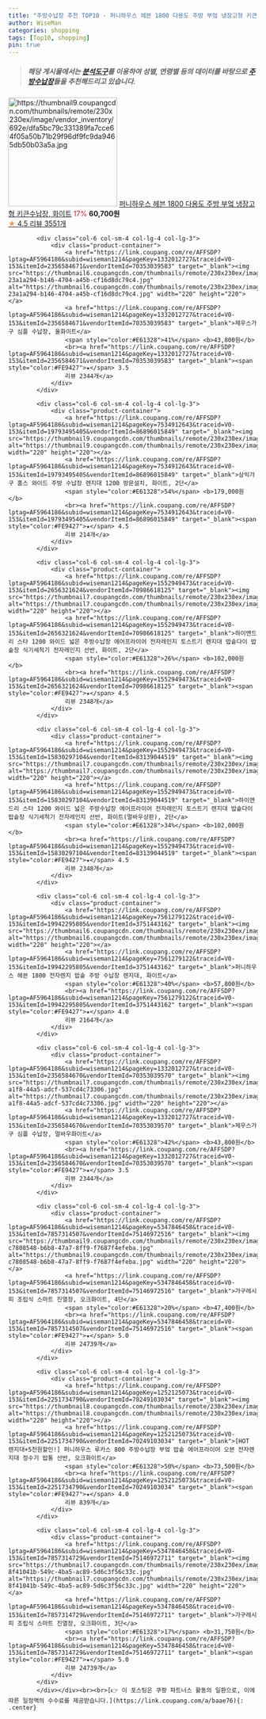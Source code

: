 ```yaml
---
title: "주방수납장 추천 TOP10 - 퍼니하우스 헤븐 1800 다용도 주방 부엌 냉장고형 키큰수납장, 화이트"
author: WiseMan
categories: shopping
tags: [Top10, shopping]
pin: true
---
```


> ##### 해당 게시물에서는 [**분석도구**](https://itemscout.io/)를 이용하여 **성별**, **연령별** 등의 데이터를 바탕으로 [**주방수납장**](https://link.coupang.com/a/baae76)들을 추천해드리고 있습니다.
<div class="container"><div class="row">
            <div class="col-6 col-sm-4 col-lg-4 col-lg-3">
                <div class="product-container">
                    <a href="https://link.coupang.com/re/AFFSDP?lptag=AF5964186&subid=wiseman1214&pageKey=99634426&traceid=V0-153&itemId=20089795181&vendorItemId=3751467785" target="_blank"><img src="https://thumbnail9.coupangcdn.com/thumbnails/remote/230x230ex/image/vendor_inventory/692e/dfa5bc79c331389fa7cce64f05a50b71b29f96df9fc9da9465db50b03a5a.jpg" alt="https://thumbnail9.coupangcdn.com/thumbnails/remote/230x230ex/image/vendor_inventory/692e/dfa5bc79c331389fa7cce64f05a50b71b29f96df9fc9da9465db50b03a5a.jpg" width="220" height="220"></a>
                    <a href="https://link.coupang.com/re/AFFSDP?lptag=AF5964186&subid=wiseman1214&pageKey=99634426&traceid=V0-153&itemId=20089795181&vendorItemId=3751467785" target="_blank">퍼니하우스 헤븐 1800 다용도 주방 부엌 냉장고형 키큰수납장, 화이트</a>
                    <span style="color:#E61328">17%</span> <b>60,700원</b>
                    <br><a href="https://link.coupang.com/re/AFFSDP?lptag=AF5964186&subid=wiseman1214&pageKey=99634426&traceid=V0-153&itemId=20089795181&vendorItemId=3751467785" target="_blank"><span style="color:#FE9427">★</span> 4.5
                    리뷰 3551개</a>
                </div>
            </div>
            
            <div class="col-6 col-sm-4 col-lg-4 col-lg-3">
                <div class="product-container">
                    <a href="https://link.coupang.com/re/AFFSDP?lptag=AF5964186&subid=wiseman1214&pageKey=1332012727&traceid=V0-153&itemId=2356584671&vendorItemId=70353039583" target="_blank"><img src="https://thumbnail6.coupangcdn.com/thumbnails/remote/230x230ex/image/retail/images/3749919010094291-23a1a294-b146-4704-a45b-cf16d8dc79c4.jpg" alt="https://thumbnail6.coupangcdn.com/thumbnails/remote/230x230ex/image/retail/images/3749919010094291-23a1a294-b146-4704-a45b-cf16d8dc79c4.jpg" width="220" height="220"></a>
                    <a href="https://link.coupang.com/re/AFFSDP?lptag=AF5964186&subid=wiseman1214&pageKey=1332012727&traceid=V0-153&itemId=2356584671&vendorItemId=70353039583" target="_blank">제우스가구 심플 수납장, 올화이트</a>
                    <span style="color:#E61328">41%</span> <b>43,800원</b>
                    <br><a href="https://link.coupang.com/re/AFFSDP?lptag=AF5964186&subid=wiseman1214&pageKey=1332012727&traceid=V0-153&itemId=2356584671&vendorItemId=70353039583" target="_blank"><span style="color:#FE9427">★</span> 3.5
                    리뷰 2344개</a>
                </div>
            </div>
            
            <div class="col-6 col-sm-4 col-lg-4 col-lg-3">
                <div class="product-container">
                    <a href="https://link.coupang.com/re/AFFSDP?lptag=AF5964186&subid=wiseman1214&pageKey=7534912643&traceid=V0-153&itemId=19793495405&vendorItemId=86896015849" target="_blank"><img src="https://thumbnail9.coupangcdn.com/thumbnails/remote/230x230ex/image/rs_quotation_api/tybffxym/52d7e928ceb3471eb2cee0e79e51f4cc.jpg" alt="https://thumbnail9.coupangcdn.com/thumbnails/remote/230x230ex/image/rs_quotation_api/tybffxym/52d7e928ceb3471eb2cee0e79e51f4cc.jpg" width="220" height="220"></a>
                    <a href="https://link.coupang.com/re/AFFSDP?lptag=AF5964186&subid=wiseman1214&pageKey=7534912643&traceid=V0-153&itemId=19793495405&vendorItemId=86896015849" target="_blank">삼익가구 홈스 와이드 주방 수납장 렌지대 1200 방문설치, 화이트, 2단</a>
                    <span style="color:#E61328">54%</span> <b>179,000원</b>
                    <br><a href="https://link.coupang.com/re/AFFSDP?lptag=AF5964186&subid=wiseman1214&pageKey=7534912643&traceid=V0-153&itemId=19793495405&vendorItemId=86896015849" target="_blank"><span style="color:#FE9427">★</span> 4.5
                    리뷰 214개</a>
                </div>
            </div>
            
            <div class="col-6 col-sm-4 col-lg-4 col-lg-3">
                <div class="product-container">
                    <a href="https://link.coupang.com/re/AFFSDP?lptag=AF5964186&subid=wiseman1214&pageKey=1552949473&traceid=V0-153&itemId=2656321624&vendorItemId=70986618125" target="_blank"><img src="https://thumbnail7.coupangcdn.com/thumbnails/remote/230x230ex/image/vendor_inventory/4e17/5aceabe6fc86bb2963ecf7d43cceed15a9e623e5ffa0b562c50fde41c436.jpg" alt="https://thumbnail7.coupangcdn.com/thumbnails/remote/230x230ex/image/vendor_inventory/4e17/5aceabe6fc86bb2963ecf7d43cceed15a9e623e5ffa0b562c50fde41c436.jpg" width="220" height="220"></a>
                    <a href="https://link.coupang.com/re/AFFSDP?lptag=AF5964186&subid=wiseman1214&pageKey=1552949473&traceid=V0-153&itemId=2656321624&vendorItemId=70986618125" target="_blank">하이앤드리 스타 1200 와이드 넓은 주방수납장 에어프라이어 전자레인지 토스트기 렌지대 밥솥다이 밥솥장 식기세척기 전자레인지 선반, 화이트, 2단</a>
                    <span style="color:#E61328">26%</span> <b>102,000원</b>
                    <br><a href="https://link.coupang.com/re/AFFSDP?lptag=AF5964186&subid=wiseman1214&pageKey=1552949473&traceid=V0-153&itemId=2656321624&vendorItemId=70986618125" target="_blank"><span style="color:#FE9427">★</span> 4.5
                    리뷰 2348개</a>
                </div>
            </div>
            
            <div class="col-6 col-sm-4 col-lg-4 col-lg-3">
                <div class="product-container">
                    <a href="https://link.coupang.com/re/AFFSDP?lptag=AF5964186&subid=wiseman1214&pageKey=1552949473&traceid=V0-153&itemId=15830297104&vendorItemId=83139044519" target="_blank"><img src="https://thumbnail7.coupangcdn.com/thumbnails/remote/230x230ex/image/vendor_inventory/6072/80952f07e713ff759634df5646bd9d579a291e5139a97e7f0dc0e8f3afe0.jpg" alt="https://thumbnail7.coupangcdn.com/thumbnails/remote/230x230ex/image/vendor_inventory/6072/80952f07e713ff759634df5646bd9d579a291e5139a97e7f0dc0e8f3afe0.jpg" width="220" height="220"></a>
                    <a href="https://link.coupang.com/re/AFFSDP?lptag=AF5964186&subid=wiseman1214&pageKey=1552949473&traceid=V0-153&itemId=15830297104&vendorItemId=83139044519" target="_blank">하이앤드리 스타 1200 와이드 넓은 주방수납장 에어프라이어 전자레인지 토스트기 렌지대 밥솥다이 밥솥장 식기세척기 전자레인지 선반, 화이트(멀바우상판), 2단</a>
                    <span style="color:#E61328">34%</span> <b>102,000원</b>
                    <br><a href="https://link.coupang.com/re/AFFSDP?lptag=AF5964186&subid=wiseman1214&pageKey=1552949473&traceid=V0-153&itemId=15830297104&vendorItemId=83139044519" target="_blank"><span style="color:#FE9427">★</span> 4.5
                    리뷰 2348개</a>
                </div>
            </div>
            
            <div class="col-6 col-sm-4 col-lg-4 col-lg-3">
                <div class="product-container">
                    <a href="https://link.coupang.com/re/AFFSDP?lptag=AF5964186&subid=wiseman1214&pageKey=7561279122&traceid=V0-153&itemId=19942295805&vendorItemId=3751443162" target="_blank"><img src="https://thumbnail6.coupangcdn.com/thumbnails/remote/230x230ex/image/vendor_inventory/23bd/f0b18916ec98dec2aa7285e2fabbdd761a1fc324b0542a05b5cfc1b6d2c3.jpg" alt="https://thumbnail6.coupangcdn.com/thumbnails/remote/230x230ex/image/vendor_inventory/23bd/f0b18916ec98dec2aa7285e2fabbdd761a1fc324b0542a05b5cfc1b6d2c3.jpg" width="220" height="220"></a>
                    <a href="https://link.coupang.com/re/AFFSDP?lptag=AF5964186&subid=wiseman1214&pageKey=7561279122&traceid=V0-153&itemId=19942295805&vendorItemId=3751443162" target="_blank">퍼니하우스 헤븐 1800 전자렌지 밥솥 주방 수납장 렌지대, 화이트</a>
                    <span style="color:#E61328">40%</span> <b>57,800원</b>
                    <br><a href="https://link.coupang.com/re/AFFSDP?lptag=AF5964186&subid=wiseman1214&pageKey=7561279122&traceid=V0-153&itemId=19942295805&vendorItemId=3751443162" target="_blank"><span style="color:#FE9427">★</span> 4.0
                    리뷰 2164개</a>
                </div>
            </div>
            
            <div class="col-6 col-sm-4 col-lg-4 col-lg-3">
                <div class="product-container">
                    <a href="https://link.coupang.com/re/AFFSDP?lptag=AF5964186&subid=wiseman1214&pageKey=1332012727&traceid=V0-153&itemId=2356584670&vendorItemId=70353039570" target="_blank"><img src="https://thumbnail7.coupangcdn.com/thumbnails/remote/230x230ex/image/retail/images/2020/03/06/20/3/ecfd5db1-a1f8-44a5-adcf-537cd4c73306.jpg" alt="https://thumbnail7.coupangcdn.com/thumbnails/remote/230x230ex/image/retail/images/2020/03/06/20/3/ecfd5db1-a1f8-44a5-adcf-537cd4c73306.jpg" width="220" height="220"></a>
                    <a href="https://link.coupang.com/re/AFFSDP?lptag=AF5964186&subid=wiseman1214&pageKey=1332012727&traceid=V0-153&itemId=2356584670&vendorItemId=70353039570" target="_blank">제우스가구 심플 수납장, 멀바우화이트</a>
                    <span style="color:#E61328">42%</span> <b>43,800원</b>
                    <br><a href="https://link.coupang.com/re/AFFSDP?lptag=AF5964186&subid=wiseman1214&pageKey=1332012727&traceid=V0-153&itemId=2356584670&vendorItemId=70353039570" target="_blank"><span style="color:#FE9427">★</span> 3.5
                    리뷰 2344개</a>
                </div>
            </div>
            
            <div class="col-6 col-sm-4 col-lg-4 col-lg-3">
                <div class="product-container">
                    <a href="https://link.coupang.com/re/AFFSDP?lptag=AF5964186&subid=wiseman1214&pageKey=5347846458&traceid=V0-153&itemId=7857314507&vendorItemId=75146972516" target="_blank"><img src="https://thumbnail9.coupangcdn.com/thumbnails/remote/230x230ex/image/retail/images/2970580056187731-c7808548-b6b8-47a7-8ff9-f7687f4efeba.jpg" alt="https://thumbnail9.coupangcdn.com/thumbnails/remote/230x230ex/image/retail/images/2970580056187731-c7808548-b6b8-47a7-8ff9-f7687f4efeba.jpg" width="220" height="220"></a>
                    <a href="https://link.coupang.com/re/AFFSDP?lptag=AF5964186&subid=wiseman1214&pageKey=5347846458&traceid=V0-153&itemId=7857314507&vendorItemId=75146972516" target="_blank">가구레시피 조립식 스마트 진열장, 오크화이트, 4단</a>
                    <span style="color:#E61328">20%</span> <b>47,400원</b>
                    <br><a href="https://link.coupang.com/re/AFFSDP?lptag=AF5964186&subid=wiseman1214&pageKey=5347846458&traceid=V0-153&itemId=7857314507&vendorItemId=75146972516" target="_blank"><span style="color:#FE9427">★</span> 5.0
                    리뷰 24739개</a>
                </div>
            </div>
            
            <div class="col-6 col-sm-4 col-lg-4 col-lg-3">
                <div class="product-container">
                    <a href="https://link.coupang.com/re/AFFSDP?lptag=AF5964186&subid=wiseman1214&pageKey=1252125073&traceid=V0-153&itemId=2251734790&vendorItemId=70249103034" target="_blank"><img src="https://thumbnail8.coupangcdn.com/thumbnails/remote/230x230ex/image/vendor_inventory/bebb/b9af48207731e78d73e0c421877575f5ddae2d2fba05d4c74979cf5aff06.jpg" alt="https://thumbnail8.coupangcdn.com/thumbnails/remote/230x230ex/image/vendor_inventory/bebb/b9af48207731e78d73e0c421877575f5ddae2d2fba05d4c74979cf5aff06.jpg" width="220" height="220"></a>
                    <a href="https://link.coupang.com/re/AFFSDP?lptag=AF5964186&subid=wiseman1214&pageKey=1252125073&traceid=V0-153&itemId=2251734790&vendorItemId=70249103034" target="_blank">[HOT 렌지대+5천원할인!] 퍼니하우스 루카스 800 주방수납장 부엌 밥솥 에어프라이어 오븐 전자렌지대 정수기 밥통 선반, 오크화이트</a>
                    <span style="color:#E61328">50%</span> <b>73,500원</b>
                    <br><a href="https://link.coupang.com/re/AFFSDP?lptag=AF5964186&subid=wiseman1214&pageKey=1252125073&traceid=V0-153&itemId=2251734790&vendorItemId=70249103034" target="_blank"><span style="color:#FE9427">★</span> 4.0
                    리뷰 839개</a>
                </div>
            </div>
            
            <div class="col-6 col-sm-4 col-lg-4 col-lg-3">
                <div class="product-container">
                    <a href="https://link.coupang.com/re/AFFSDP?lptag=AF5964186&subid=wiseman1214&pageKey=5347846458&traceid=V0-153&itemId=7857314729&vendorItemId=75146972711" target="_blank"><img src="https://thumbnail7.coupangcdn.com/thumbnails/remote/230x230ex/image/retail/images/1589097164780904-8f41041b-549c-4ba5-ac89-5d6c3f56c33c.jpg" alt="https://thumbnail7.coupangcdn.com/thumbnails/remote/230x230ex/image/retail/images/1589097164780904-8f41041b-549c-4ba5-ac89-5d6c3f56c33c.jpg" width="220" height="220"></a>
                    <a href="https://link.coupang.com/re/AFFSDP?lptag=AF5964186&subid=wiseman1214&pageKey=5347846458&traceid=V0-153&itemId=7857314729&vendorItemId=75146972711" target="_blank">가구레시피 조립식 스마트 진열장, 오크화이트, 3단</a>
                    <span style="color:#E61328">17%</span> <b>31,750원</b>
                    <br><a href="https://link.coupang.com/re/AFFSDP?lptag=AF5964186&subid=wiseman1214&pageKey=5347846458&traceid=V0-153&itemId=7857314729&vendorItemId=75146972711" target="_blank"><span style="color:#FE9427">★</span> 5.0
                    리뷰 24739개</a>
                </div>
            </div>
            </div></div><br><br>[👉 이 포스팅은 쿠팡 파트너스 활동의 일환으로, 이에 따른 일정액의 수수료를 제공받습니다.](https://link.coupang.com/a/baae76){: .center}